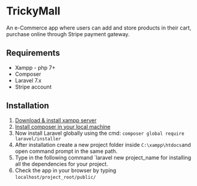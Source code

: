# TrickyMall
   An e-Commerce app where users can add and store products in their cart, purchase online through Stripe payment gateway.

## Requirements
   * Xampp - php 7+
   * Composer
   * Laravel 7.x
   * Stripe account

## Installation
   1. [Download & install xampp server](https://www.apachefriends.org/download.html)
   2. [Install composer in your local machine](https://getcomposer.org/download/)
   3. Now install Laravel globally using the cmd: `composer global require laravel/installer`
   4. After installation create a new project folder inside `C:\xampp\htdocs`and open command prompt in the same path.
   5. Type in the following command `laravel new project_name for installing all the dependencies for your project.
   6. Check the app in your browser by typing `localhost/project_root/public/`

